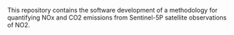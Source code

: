 This repository contains the software development of a methodology for quantifying NOx and CO2 emissions from Sentinel-5P satellite observations of NO2.
